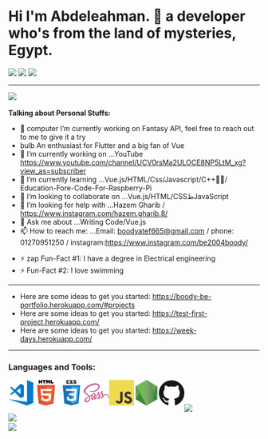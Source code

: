 # Hi I'm Abdeleahman. 👋 a developer who's from the land of mysteries, Egypt.

<p>
  <a href="mailto:hazem.gharib.8@gmail.com?subject=[GitHub]%20Let's Chat&body=Hi Hazem%2C%0A%0AI wanted to ask you about ...">
    <img src="https://img.shields.io/badge/Ask%20me-anything-1abc9c.svg"/></a>
  <img src="https://img.shields.io/badge/Front End-Vue.js-42b883"/>
  <img src="https://img.shields.io/badge/OS-Ubuntu-dd4814"/>
</p>

---

![](https://i.imgur.com/wXZ7x7m.jpg)

**Talking about Personal Stuffs:**

- 💬 computer I’m currently working on Fantasy API, feel free to reach out to me to give it a try
- bulb An enthusiast for Flutter and a big fan of Vue
- 🔭 I’m currently working on ...YouTube https://www.youtube.com/channel/UCV0rsMa2ULOCE8NP5LtM_xg?view_as=subscriber
- 🌱 I’m currently learning ...Vue.js/HTML/Css/Javascript/C++/ُُEducation-Fore-Code-For-Raspberry-Pi 
- 👯 I’m looking to collaborate on ...Vue.js/HTML/CSSظJavaScript
- 🤔 I’m looking for help with ...Hazem Gharib / https://www.instagram.com/hazem.gharib.8/
- 💬 Ask me about ...Writing Code/Vue.js
- 📫 How to reach me: ...Email: boodyatef665@gmail.com 
  / phone: 01270951250 / instagram:https://www.instagram.com/be2004boody/

 * ⚡ zap Fun-Fact #1: I have a degree in Electrical engineering
 * ⚡ Fun-Fact #2: I love swimming
 
---

* Here are some ideas to get you started: https://boody-be-portfolio.herokuapp.com/#projects
* Here are some ideas to get you started: https://test-first-project.herokuapp.com/
* Here are some ideas to get you started: https://week-days.herokuapp.com/

---

### Languages and Tools:

<code><img align="left" alt="Visual Studio Code" width="10%" src="https://raw.githubusercontent.com/github/explore/80688e429a7d4ef2fca1e82350fe8e3517d3494d/topics/visual-studio-code/visual-studio-code.png" /></code>
<code><img align="left" alt="HTML5" width="10%" src="https://raw.githubusercontent.com/github/explore/80688e429a7d4ef2fca1e82350fe8e3517d3494d/topics/html/html.png" /></code>
<code><img align="left" alt="CSS3" width="10%" src="https://raw.githubusercontent.com/github/explore/80688e429a7d4ef2fca1e82350fe8e3517d3494d/topics/css/css.png" /></code>
<code><img align="left" alt="Sass" width="10%" src="https://raw.githubusercontent.com/github/explore/80688e429a7d4ef2fca1e82350fe8e3517d3494d/topics/sass/sass.png" /></code>
<code><img align="left" alt="JavaScript" width="10%" src="https://raw.githubusercontent.com/github/explore/80688e429a7d4ef2fca1e82350fe8e3517d3494d/topics/javascript/javascript.png" /></code>
<code><img align="left" alt="Node.js" width="10%" src="https://raw.githubusercontent.com/github/explore/80688e429a7d4ef2fca1e82350fe8e3517d3494d/topics/nodejs/nodejs.png" /></code>
<code><img align="left" alt="GitHub" width="10%" src="https://raw.githubusercontent.com/github/explore/78df643247d429f6cc873026c0622819ad797942/topics/github/github.png" /></code>

<br>
<br>

 <code><img width="13%" src="https://www.vectorlogo.zone/logos/java/java-ar21.svg"></code>
  <br />
  <code><img width="13%" src="https://raw.githubusercontent.com/prplx/svg-logos/5585531d45d294869c4eaab4d7cf2e9c167710a9/svg/vue.svg"></code>
  <br />
  <code><img width="13%" src="https://www.vectorlogo.zone/logos/git-scm/git-scm-ar21.svg"></code>
 
